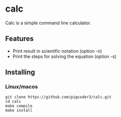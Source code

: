 # calc

Calc is a simple command line calculator.

## Features

 - Print result in scientific notation (option -n)
 - Print the steps for solving the equation (option -s)

## Installing

### Linux/macos
```
git clone https://github.com/pigcoder3/calc.git
cd calc
make compile
make install
```
